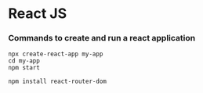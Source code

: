 # React JS

### Commands to create and run a react application
```
npx create-react-app my-app
cd my-app
npm start
```

```
npm install react-router-dom
```
